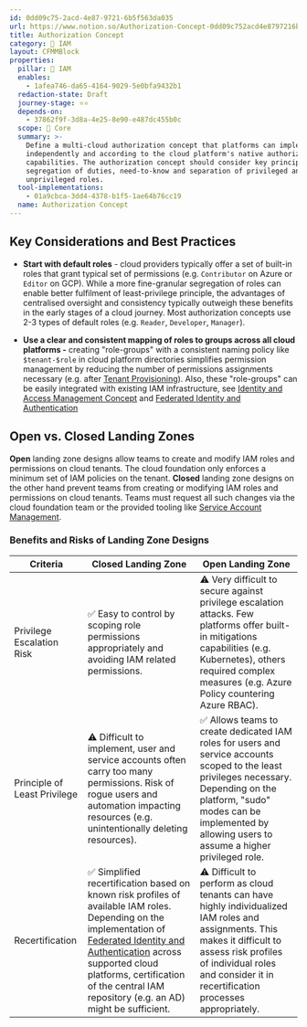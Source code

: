 ```yaml
---
id: 0dd09c75-2acd-4e87-9721-6b5f563da035
url: https://www.notion.so/Authorization-Concept-0dd09c752acd4e8797216b5f563da035
title: Authorization Concept
category: 🔐 IAM
layout: CFMMBlock
properties:
  pillar: 🔐 IAM
  enables:
    - 1afea746-da65-4164-9029-5e0bfa9432b1
  redaction-state: Draft
  journey-stage: ⭐️⭐️
  depends-on:
    - 37862f9f-3d8a-4e25-8e90-e487dc455b0c
  scope: 🏢 Core
  summary: >-
    Define a multi-cloud authorization concept that platforms can implement
    independently and according to the cloud platform's native authorization
    capabilities. The authorization concept should consider key principles like
    segregation of duties, need-to-know and separation of privileged and
    unprivileged roles.
  tool-implementations:
    - 01a9cbca-3dd4-4378-b1f5-1ae64b76cc19
  name: Authorization Concept
---
```


## Key Considerations and Best Practices

- **Start with default roles** - cloud providers typically offer a set of built-in roles that grant typical set of permissions (e.g. `Contributor` on Azure or `Editor` on GCP). While a more fine-granular segregation of roles can enable better fulfilment of least-privilege principle, the advantages of centralised oversight and consistency typically outweigh these benefits in the early stages of a cloud journey. Most authorization concepts use 2-3 types of default roles (e.g. `Reader`, `Developer`, `Manager`). 

- **Use a clear and consistent mapping of roles to groups across all cloud platforms -** creating "role-groups" with a consistent naming policy like `$tenant-$role` in cloud platform directories simplifies permission management by reducing the number of permissions assignments necessary (e.g. after [Tenant Provisioning](/maturity-model/tenant-management/tenant-provisioning.md)). Also, these "role-groups" can be easily integrated with existing IAM infrastructure, see [Identity and Access Management Concept](/maturity-model/iam/identity-and-access-management-concept.md) and [Federated Identity and Authentication](/maturity-model/iam/federated-identity-and-authentication.md) 

## Open vs. Closed Landing Zones

**Open** landing zone designs allow teams to create and modify IAM roles and permissions on cloud tenants. The cloud foundation only enforces a minimum set of IAM policies on the tenant.  **Closed** landing zone designs on the other hand prevent teams from creating or modifying IAM roles and permissions on cloud tenants. Teams must request all such changes via the cloud foundation team or the provided tooling like [Service Account Management](/maturity-model/iam/service-account-management.md).

### Benefits and Risks of Landing Zone Designs

<!-- included database a5214235-32cb-4fbf-b216-764bc7213ba3 -->
| Criteria                     | Closed Landing Zone                                                                                                                                                                                                                                                                                                                         | Open Landing Zone                                                                                                                                                                                                                           |
| ---------------------------- | ------------------------------------------------------------------------------------------------------------------------------------------------------------------------------------------------------------------------------------------------------------------------------------------------------------------------------------------- | ------------------------------------------------------------------------------------------------------------------------------------------------------------------------------------------------------------------------------------------- |
| Privilege Escalation Risk    | ✅ Easy to control by scoping role permissions appropriately and avoiding IAM related permissions.                                                                                                                                                                                                                                           | ⚠️ Very difficult to secure against privilege escalation attacks. Few platforms offer built-in mitigations capabilities (e.g. Kubernetes), others required complex measures (e.g. Azure Policy countering Azure RBAC).                      |
| Principle of Least Privilege | ⚠️ Difficult to implement, user and service accounts often carry too many permissions. Risk of rogue users and automation impacting resources (e.g. unintentionally deleting resources).                                                                                                                                                    | ✅ Allows teams to create dedicated IAM roles for users and service accounts scoped to the least privileges necessary. Depending on the platform, "sudo" modes can be implemented by allowing users to assume a higher privileged role. <br> |
| Recertification              | ✅ Simplified recertification based on known risk profiles of available IAM roles. Depending on the implementation of [Federated Identity and Authentication](/maturity-model/iam/federated-identity-and-authentication.md) across supported cloud platforms, certification of the central IAM repository (e.g. an AD) might be sufficient.  | ⚠️ Difficult to perform as cloud tenants can have highly individualized IAM roles and assignments. This makes it difficult to assess risk profiles of individual roles and consider it in recertification processes appropriately.          |